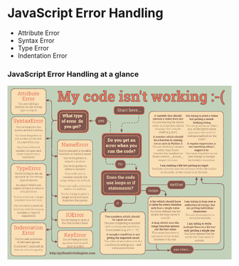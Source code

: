 # JavaScript Error Handling

* Attribute Error
* Syntax Error 
* Type Error 
* Indentation Error 

### JavaScript Error Handling at a glance

![JavaScript Error](./error.png)